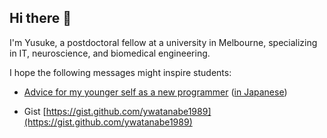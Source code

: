 ## Hi there 👋

I'm Yusuke, a postdoctoral fellow at a university in Melbourne, specializing in IT, neuroscience, and biomedical engineering.

I hope the following messages might inspire students:
- [Advice for my younger self as a new programmer](./advice-for-my-younger-myself-en.md) ([in Japanese](./advice-for-my-younger-myself-ja.md))

- Gist
[https://gist.github.com/ywatanabe1989](https://gist.github.com/ywatanabe1989)
